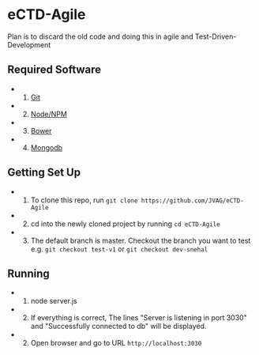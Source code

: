 # eCTD-Agile
Plan is to discard the old code and doing this in agile and Test-Driven-Development

## Required Software

* 1. [Git](https://git-scm.com/)
* 2. [Node/NPM](https://nodejs.org/en/)
* 3. [Bower](http://bower.io/)
* 4. [Mongodb](https://www.mongodb.com/download-center#community)

## Getting Set Up

* 1. To clone this repo, run `git clone https://github.com/JVAG/eCTD-Agile`
* 2. cd into the newly cloned project by running `cd eCTD-Agile`
* 3. The default branch is master. Checkout the branch you want to test e.g. `git checkout test-v1` or `git checkout dev-snehal`

## Running
* 1. node server.js
* 2. If everything is correct, The lines "Server is listening in port 3030" and "Successfully connected to db" will be displayed.
* 2. Open browser and go to URL `http://localhost:3030`
